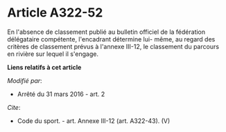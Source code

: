 # Article A322-52

En l'absence de classement publié au bulletin officiel de la fédération délégataire compétente, l'encadrant détermine lui-
même, au regard des critères de classement prévus à l'annexe III-12, le classement du parcours en rivière sur lequel il
s'engage.

**Liens relatifs à cet article**

_Modifié par_:

  - Arrêté du 31 mars 2016 - art. 2

_Cite_:

  - Code du sport. - art. Annexe III-12 (art. A322-43). (V)
